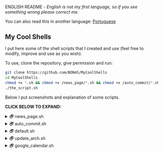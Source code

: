 #

ENGLISH README - _English is not my first language, so if you see something wrong please correct me._

You can also read this in another language: [Portuguese](readme.pt-BR.md)

## My Cool Shells

I put here some of the shell scripts that I created and use (feel free to modify, improve and use as you wish).

To use, clone the repository, give permission and run:

```bash
git clone https://github.com/BON4S/MyCoolShells
cd MyCoolShells
chmod +x *.sh && chmod +x /news_page/*.sh && chmod +x /auto_commit/*.sh
./the_script.sh
```

Below I put screenshots and explanation of some scripts.

**CLICK BELOW TO EXPAND:**

<details>

<summary>🗗 news_page.sh</summary>

## _FILE: news_page.sh_

This script extracts news from various websites and creates a lightweight and practical html document.

The script also shows Twitter posts, GitHub feeds, currency quotes, weather and custom shell script outputs.

NEWS PAGE DARK THEME (running on [my Firefox theme](https://addons.mozilla.org/en-US/firefox/addon/focus-and-darkness/))

![news_page_image](screenshots/screenshot-news-dark.gif)

USAGE:

Insert your favorite news links (rss) in the settings file "**news_settings➜default.sh**" and run the script. You can run the script without parameters, or you can specify a custom settings file, as in the examples below:

```bash
# Without parameters:
./news_page.sh

# Specifying the settings file:
./news_page.sh -s news_settings➜Los_Angeles.sh
```

_news_page.html_ will be generated.

DEPENDENCIES:

- To use the Twitter function it is necessary to install: [pup](https://github.com/ericchiang/pup) (a HTML parser).

```bash
# Arch users (yay):
yay -S pup

# Users from other distros: Download the zipped executable from the link below and unzip it to the '/bin' folder.
# https://github.com/EricChiang/pup/releases/tag/v0.4.0
```

- To use the currency function it is necessary to install: [weather](http://fungi.yuggoth.org/weather/)

```bash
# Arch users (yay):
yay -S weather

# Debian and Ubuntu users:
sudo apt-get install weather-util
```

TIP 1:

If you use Firefox, install my extension to get feed links easily: [Kill and More](https://github.com/BON4S/KillAndMore)

TIP 2:

You can schedule the script to run every 12 hours by editing cron with the command:

```bash
export VISUAL=nano; crontab -e
```

and inside the edition insert a line like this:

```txt
0 */12 * * * /home/your_username/scripts_folder/news_page/news_page.sh -s news_settings➜Los_Angeles.sh
```

TIP 3:

You can get the main feed from your GitHub, to do this go to the homepage and copy the link where it says "Subscribe to your news feed". And put in your configuration file something like:

```text
feed2 "GitHub Main Feed" "https://github.com/BON4S.private.atom?token=QWERTYQWERTYQWERTY" "8"
```

In addition to the main feed you can also get project commits, as in the image below:

![news_page_image](screenshots/screenshot-news-github.gif)

</details>

<details>

<summary>🗗 auto_commit.sh</summary>

## _FILE: auto_commit.sh_

The "auto_commit.sh" is a script that checks for changes in certain files through an md5 check. And when the change exists, the script sends the file, with a custom commit, to your repository on GitHub. I use this script to create automatic backups of [my dotfiles](https://github.com/BON4S/Dotfiles) (settings files). The script is also able to pick up files around the computer and keep an updated copy of them in a single folder. Everything in a simple and practical way.

USAGE

Edit the configuration file (auto_commit_config➜default.sh) and run the script:

```bash
./auto_commit.sh
```

With the "-s" parameter you can also specify a customized configuration file:

```bash
./auto_commit.sh -s auto_commit_config➜mysettings.sh
```

Important: It is necessary to create an [SSH Key from GitHub](https://help.github.com/en/github/authenticating-to-github/generating-a-new-ssh-key-and-adding-it-to-the-ssh-agent) on the machine so the script doesn't need a password.

SCHEDULE

Schedule the script to run every 12 hours. To do this, edit your distro's cron with the commands below:

```bash
# to open the cron edition:
export VISUAL=nano; crontab -e

# and insert a line like this:
0 */12 * * * /home/your_username/scripts_folder/auto_commit/auto_commit.sh
```

</details>

<details>

<summary>🗗 default.sh</summary>

## _FILE: default.sh_

This is a basic code that I created to be used in all shell scripts as a common code. This is useful to stylize texts, and to create menus quickly.

To use this, import default.sh at the beginning of your script code:

```bash
source "default.sh"
```

**_TEXT STYLIZER FEATURE_**

Without default.sh:

```bash
echo -ne "\e[1m\e[97m SCRIPT NAME \e[2m\e[37m\e[7m teste.sh \e[49m"

echo -e "\e[34m I'm blue,\e[33m I'm yellow,\e[32m I'm green."

echo -e "\e[107m\e[1m\e[31m Bold Red Text on White Background "
```

With default.sh:

```bash
title "SCRIPT NAME"

echo -e "$blue I'm blue,$yellow I'm yellow,$green I'm green."

echo -e "$bg_white$bold$red Bold Red Text on White Background "
```

![default.sh_text_image](screenshots/screenshot-text.png)

Both examples print exactly the same result.

_See other color and style options inside the file default.sh._

**_MENU CREATOR FEATURE_**

With default.sh we can create menus from functions with the **_fmenu_** and **_fmenu2_** commands, or from lists with the **_lmenu_** and **_lmenu2_** commands. See the examples below:

FUNCTION MENU

fmenu - Create menus from functions. To do this, simply create functions ending with "/menu":

```bash
The_menu_item/menu() {
  #commands
}
Another_item/menu() {
  #commands
}
fmenu
```

Result:

```txt
 1. The menu item
 2. Another item

 Nº
```

LIST MENU

lmenu - Create menus from lists, arrays, files... To do this, just set the list parameter and the action:

```bash
action() {                                  # actions function
  echo "Your choice was: ${list[choice]}"   # the action
}
lmenu "$(ls /sys/class/net)"                # the list
```

Result:

```txt
In this example, your network interfaces will be listed as a menu:

 1. enp0s25
 2. lo
 3. virbr0
 4. virbr0-nic
 5. wlp0s26u1u2
 6. wlp3s0

 Nº
```

LIST AND FUNTION MENUS **2**

**fmenu2** and **lmenu2** do the same things as the previous ones, but they have support for the keyboard.

```text
⇩ down:             next item
⇧ up:               previous item
⇨ right or space:   choose the option
⇦ left or q:        quit
```

![default.sh_menu_image](screenshots/screenshot-menu.gif)

</details>

<details>

<summary>🗗 update_arch.sh</summary>

## _FILE: update_arch.sh_

This script is a good way to update the Arch Linux without errors during the process.

![updating_image](screenshots/screenshot-updating.gif)

Usage:

```bash
./update_arch.sh
```

When we run the script it does the following sequence:

- Shows the latest Arch update news with the 'newsboat';
- Update antivirus - the unofficial ClamAV signatures;
- Clear Yay and Pacman's cache;
- Update mirrorlist with the 'reflector';
- Update repository keys;
- Update Arch official repository;
- Update the Flatpak;
- Update the Snap;
- Update the Arch User Repository (AUR);
- Update the pkgfile data;
- And finally, ask if you want to restart the system.

Dependencies: newsboat; ClamAV; unofficial ClamAV signatures script; Yay; reflector; Flatpak; Snap; pkgfile.

</details>

<details>

<summary>🗗 google_calendar.sh</summary>

## _FILE: google_calendar.sh_

This little script captures data from my Google Calendar via gcalcli.

I use it to print, with a simple and discreet result, my appointments on the desktop. I use Conky to show.

![gcalendar_image](screenshots/screenshot-calendar.png)

Usage:

```bash
./google_calendar.sh
```

To use this script it is necessary to install and configure gcalcli (activate the Google API).

</details>

